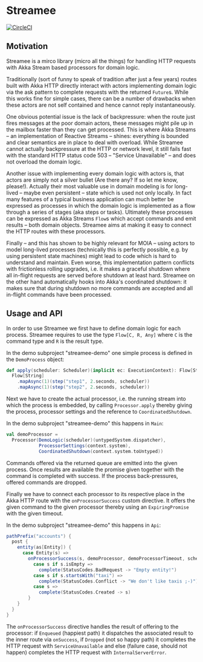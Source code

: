 # Streamee #

[![CircleCI](https://circleci.com/gh/moia-dev/streamee/tree/master.svg?style=svg)](https://circleci.com/gh/moia-dev/streamee/tree/master)

## Motivation

Streamee is a mirco library (micro all the things) for handling HTTP requests with Akka Stream based
processors for domain logic.

Traditionally (sort of funny to speak of tradition after just a few years) routes built with Akka
HTTP directly interact with actors implementing domain logic via the ask pattern to complete
requests with the returned `Future`s. While this works fine for simple cases, there can be a number
of drawbacks when these actors are not self contained and hence cannot reply instantaneously.

One obvious potential issue is the lack of backpressure: when the route just fires messages at the
poor domain actors, these messages might pile up in the mailbox faster than they can get processed.
This is where Akka Streams – an implementation of Reactive Streams – shines: everything is bounded
and clear semantics are in place to deal with overload. While Streamee cannot actually backpressure
at the HTTP or network level, it still fails fast with the standard HTTP status code 503 – "Service
Unavailable" – and does not overload the domain logic.

Another issue with implementing every domain logic with actors is, that actors are simply not a
silver bullet (Are there any? If so let me know, please!). Actually their most valuable use in
domain modeling is for long-lived – maybe even persistent – state which is used not only locally. In
fact many features of a typical business application can much better be expressed as processes in
which the domain logic is implemented as a flow through a series of stages (aka steps or tasks).
Ultimately these processes can be expressed as Akka Streams `Flow`s which accept
commands and emit results – both domain objects. Streamee aims at making it easy to connect the HTTP
routes with these processors.

Finally – and this has shown to be highly relevant for MOIA – using actors to model long-lived
processes (technically this is perfectly possible, e.g. by using persistent state machines) might
lead to code which is hard to understand and maintain. Even worse, this implementation pattern
conflicts with frictionless rolling upgrades, i.e. it makes a graceful shutdown where all in-flight
requests are served before shutdown at least hard. Streamee on the other hand automatically hooks
into Akka's coordinated shutdown: it makes sure that during shutdown no more commands are accepted
and all in-flight commands have been processed.

## Usage and API

In order to use Streamee we first have to define domain logic for each process. Streamee requires to
use the type `Flow[C, R, Any]` where `C` is the command type and `R` is the result type.

In the demo subproject "streamee-demo" one simple process is defined in the `DemoProcess` object:

``` scala
def apply(scheduler: Scheduler)(implicit ec: ExecutionContext): Flow[String, String, NotUsed] =
  Flow[String]
    .mapAsync(1)(step("step1", 2.seconds, scheduler))
    .mapAsync(1)(step("step2", 2.seconds, scheduler))
``` 

Next we have to create the actual processor, i.e. the running stream into which the process is
embedded, by calling `Processor.apply` thereby giving the process, processor settings and the
reference to `CoordinatedShutdown`.

In the demo subproject "streamee-demo" this happens in `Main`:

``` scala
val demoProcessor =
  Processor(DemoLogic(scheduler)(untypedSystem.dispatcher),
            ProcessorSettings(context.system),
            CoordinatedShutdown(context.system.toUntyped))
```

Commands offered via the returned queue are emitted into the given process. Once results are
available the promise given together with the command is completed with success. If the
process back-pressures, offered commands are dropped.

Finally we have to connect each processor to its respective place in the Akka HTTP route with the
`onProcessorSuccess` custom directive. It offers the given command to the given processor thereby
using an `ExpiringPromise` with the given timeout.

In the demo subproject "streamee-demo" this happens in `Api`:

``` scala
pathPrefix("accounts") {
  post {
    entity(as[Entity]) {
      case Entity(s) =>
        onProcessorSuccess(s, demoProcessor, demoProcessorTimeout, scheduler) {
          case s if s.isEmpty =>
            complete(StatusCodes.BadRequest -> "Empty entity!")
          case s if s.startsWith("taxi") =>
            complete(StatusCodes.Conflict -> "We don't like taxis ;-)")
          case s =>
            complete(StatusCodes.Created -> s)
        }
    }
  }
}
```  

The `onProcessorSuccess` directive handles the result of offering to the processor: if `Enqueued`
(happiest path) it dispatches the associated result to the inner route via `onSuccess`, if `Dropped`
(not so happy path) it completes the HTTP request with `ServiceUnavailable` and else (failure case,
should not happen) completes the HTTP request with `InternalServerError`.
